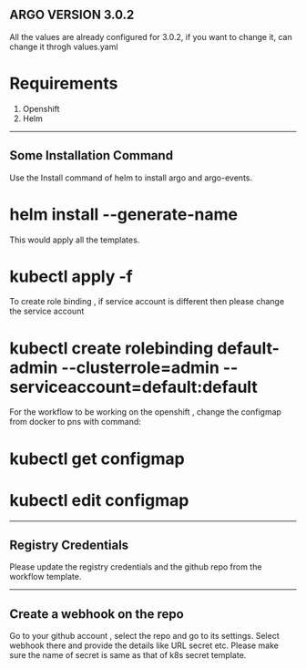 ## ARGO VERSION 3.0.2

All the values are already configured for 3.0.2, if you want to change it, 
can change it throgh values.yaml

# Requirements

1) Openshift
2) Helm

-----------------------------------------------------------------------------------------

## Some Installation Command
Use the Install command of helm to install argo and argo-events.

# helm install <folder path> --generate-name

This would apply all the templates.
# kubectl apply -f <filename>

To create role binding , if service account is different then please change the service account

# kubectl create rolebinding default-admin --clusterrole=admin --serviceaccount=default:default

For the workflow to be working on the openshift , change the configmap from docker to pns with
command:
# kubectl get configmap

# kubectl edit configmap 

-------------------------------------------------------------------------------------------

## Registry Credentials
Please update the registry credentials and the github repo from the workflow 
template.

------------------------------------------------------------------------------------------

## Create a webhook on the repo

Go to your github account , select the repo and go to its settings.
Select webhook there and provide the details like URL secret etc.
Please make sure the name of secret is same as that of k8s secret template.
